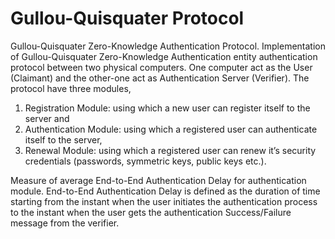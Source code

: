 # Gullou-Quisquater Protocol
Gullou-Quisquater Zero-Knowledge Authentication Protocol.
Implementation of Gullou-Quisquater Zero-Knowledge Authentication entity authentication protocol between two physical computers.
One computer act as the User (Claimant) and the other-one act as Authentication Server (Verifier). 
The protocol have three modules, 
1) Registration Module: using which a new user can register itself to the server and 
2) Authentication Module: using which a registered user can authenticate itself to the server, 
3) Renewal Module: using which a registered user can renew it’s security credentials (passwords, symmetric keys, public keys etc.).

Measure of average End-to-End Authentication Delay for authentication module. 
End-to-End Authentication Delay is defined as the duration of time starting from the instant when the user initiates the
authentication process to the instant when the user gets the authentication Success/Failure message from
the verifier.

